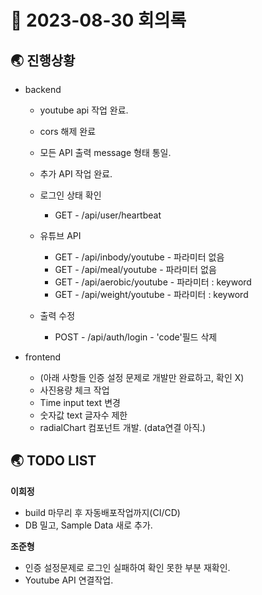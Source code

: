 # 📑 2023-08-30 회의록

## 🌏 진행상황

* backend
  
  * youtube api 작업 완료.
  
  * cors 해제 완료
  
  * 모든 API 출력 message 형태 통일.
  
  * 추가 API 작업 완료.
  
  * 로그인 상태 확인
  
    * GET - /api/user/heartbeat
  
  * 유튜브 API
  
    * GET - /api/inbody/youtube - 파라미터 없음
    * GET - /api/meal/youtube - 파라미터 없음
    * GET - /api/aerobic/youtube - 파라미터 : keyword
    * GET - /api/weight/youtube - 파라미터 : keyword
  
  * 출력 수정
  
    * POST - /api/auth/login - 'code'필드 삭제
  
    
  
  
  
* frontend

  * (아래 사항들 인증 설정 문제로 개발만 완료하고, 확인 X)
  * 사진용량 체크 작업 
  * Time input text 변경
  * 숫자값 text 글자수 제한
  * radialChart 컴포넌트 개발. (data연결 아직.)

  

## 🌏 TODO LIST

**이희정**

* build 마무리 후 자동배포작업까지(CI/CD)
* DB 밀고, Sample Data 새로 추가.

**조준형**

* 인증 설정문제로 로그인 실패하여 확인 못한 부분 재확인.
* Youtube API 연결작업.
